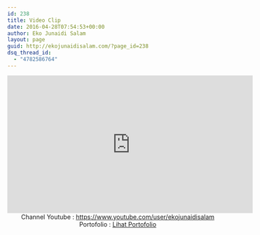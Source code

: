 ```yaml
---
id: 238
title: Video Clip
date: 2016-04-28T07:54:53+00:00
author: Eko Junaidi Salam
layout: page
guid: http://ekojunaidisalam.com/?page_id=238
dsq_thread_id:
  - "4782586764"
---
```

<p style="text-align: center;">
<iframe width="560" height="315" src="https://www.youtube.com/embed/tUUMwgjVB28" frameborder="0" allow="autoplay; encrypted-media" allowfullscreen></iframe>
  <br /> Channel Youtube : <a href="https://www.youtube.com/user/ekojunaidisalam">https://www.youtube.com/user/ekojunaidisalam</a>
  <br /> Portofolio : <a href="https://www.youtube.com/watch?v=7yIKBy3_2fI&list=PL724w3QdU1zmzFXk0bgCcYJkcmcvGYm4q" target="_blank">Lihat Portofolio</a>
</p>
